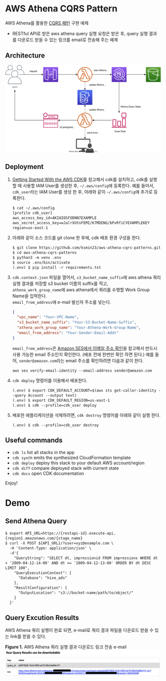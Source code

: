 
# AWS Athena CQRS Pattern
AWS Athena를 활용한 [CQRS 패턴](https://microservices.io/patterns/data/cqrs.html) 구현 예제
- RESTful API로 받은 aws athena query 실행 요청은 받은 후, query 실행 결과를 다운로드 받을 수 있는 링크를 email로 전송해 주는 예제

## Architecture
![athena_cqrs_pattern_arch](./assets/athena_cqrs_pattern_arch.svg)

## Deployment
1. [Getting Started With the AWS CDK](https://docs.aws.amazon.com/cdk/latest/guide/getting_started.html)를 참고해서 cdk를 설치하고,
cdk를 실행할 때 사용할 IAM User를 생성한 후, `~/.aws/config`에 등록한다.
예를 들어서, `cdk_user`라는 IAM User를 생성 한 후, 아래와 같이 `~/.aws/config`에 추가로 등록한다.

    ```shell script
    $ cat ~/.aws/config
    [profile cdk_user]
    aws_access_key_id=AKIAIOSFODNN7EXAMPLE
    aws_secret_access_key=wJalrXUtnFEMI/K7MDENG/bPxRfiCYEXAMPLEKEY
    region=us-east-1
    ```

2. 아래와 같이 소스 코드를 git clone 한 후에, cdk 배포 환경 구성을 한다.

    ```shell script
    $ git clone https://github.com/ksmin23/aws-athena-cqrs-patterns.git
    $ cd aws-athena-cqrs-patterns
    $ python3 -m venv .env
    $ source .env/bin/activate
    (.env) $ pip install -r requirements.txt
    ```

3. `cdk.context.json` 파일을 열어서, `s3_bucket_name_suffix`에 aws athena 쿼리 실행 결과를 저장할 s3 bucket 이름의 suffix를 적고,<br/>
`athena_work_group_name`에 aws athena에서 쿼리를 수행할 Work Group Name을 입력한다.<br/>
`email_from_address`에 e-mail 발신자 주소를 넣는다.<br/>

    ```json
    {
      "vpc_name": "Your-VPC-Name",
      "s3_bucket_name_suffix": "Your-S3-Bucket-Name-Suffix",
      "athena_work_group_name": "Your-Athena-Work-Group-Name",
      "email_from_address": "Your-Sender-Email-Addr"
    }
    ```

   `email_from_address`은 [Amazon SES에서 이메일 주소 확인](https://docs.aws.amazon.com/ses/latest/DeveloperGuide/verify-email-addresses.html)을 참고해서 반드시 사용 가능한 email 주소인지 확인한다. (배포 전에 한번만 확인 하면 된다.)
    예를 들어, `sender@amazon.com`라는 email 주소를 확인하려면 다음과 같이 한다.
      ```
      aws ses verify-email-identity --email-address sender@amazon.com
      ```

4. `cdk deploy` 명령어를 이용해서 배포한다.
    ```shell script
    (.env) $ export CDK_DEFAULT_ACCOUNT=$(aws sts get-caller-identity --query Account --output text)
    (.env) $ export CDK_DEFAULT_REGION=us-east-1
    (.env) $ cdk --profile=cdk_user deploy
    ```

5. 배포한 애플리케이션을 삭제하려면, `cdk destroy` 명령어를 아래와 같이 실행 한다.
    ```shell script
    (.env) $ cdk --profile=cdk_user destroy
    ```

## Useful commands

 * `cdk ls`          list all stacks in the app
 * `cdk synth`       emits the synthesized CloudFormation template
 * `cdk deploy`      deploy this stack to your default AWS account/region
 * `cdk diff`        compare deployed stack with current state
 * `cdk docs`        open CDK documentation

Enjoy!

# Demo
## Send Athena Query

```
$ export API_URL=https://{restapi-id}.execute-api.{region}.amazonaws.com/{stage_name}
$ curl -X POST ${API_URL}/?user=xyz@example.com \
  -H 'Content-Type: application/json' \
  -d'{
    "QueryString": "SELECT dt, impressionid FROM impressions WHERE dt < '2009-04-12-14-00' AND dt >= '2009-04-12-13-00' ORDER BY dt DESC LIMIT 100",
    "QueryExecutionContext": {
      "Database": "hive_ads"
    },
    "ResultConfiguration": {
      "OutputLocation": "s3://bucket-name/path/to/object/"
    }
  }'
```

## Query Excution Results
AWS Athena 쿼리 실행이 완료 되면, e-mail로 쿼리 결과 파일을 다운로드 받을 수 있는 link를 받을 수 있다.

**Figure 1.** AWS Athena 쿼리 실행 결과 다운로드 링크 전송 e-mail
![athena-cqrs-pattern-email-screenshot](./assets/athena-cqrs-pattern-email-screenshot.png)
